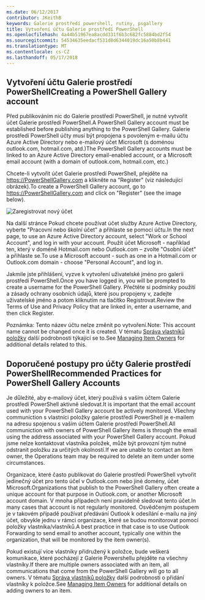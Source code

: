 ```yaml
---
ms.date: 06/12/2017
contributor: JKeithB
keywords: Galerie prostředí powershell, rutiny, psgallery
title: Vytvoření účtu Galerie prostředí PowerShell
ms.openlocfilehash: 4a44b51967ea8acdd331f6b3c682fc5884bd2f54
ms.sourcegitcommit: 54534635eedacf531d8d6344019dc16a50b8b441
ms.translationtype: MT
ms.contentlocale: cs-CZ
ms.lasthandoff: 05/17/2018
---
```

## <a name="creating-a-powershell-gallery-account"></a><span data-ttu-id="98f6c-103">Vytvoření účtu Galerie prostředí PowerShell</span><span class="sxs-lookup"><span data-stu-id="98f6c-103">Creating a PowerShell Gallery account</span></span>

<span data-ttu-id="98f6c-104">Před publikováním nic do Galerie prostředí PowerShell, je nutné vytvořit účet Galerie prostředí PowerShell.</span><span class="sxs-lookup"><span data-stu-id="98f6c-104">A PowerShell Gallery account must be established before publishing anything to the PowerShell Gallery.</span></span>
<span data-ttu-id="98f6c-105">Galerie prostředí PowerShell účty musí být propojena s povoleným e-mailu účtu Azure Active Directory nebo e-mailový účet Microsoft (s doménou outlook.com, hotmail.com, atd.)</span><span class="sxs-lookup"><span data-stu-id="98f6c-105">The PowerShell Gallery accounts must be linked to an Azure Active Directory email-enabled account, or a Microsoft email account (with a domain of outlook.com, hotmail.com, etc.)</span></span>

<span data-ttu-id="98f6c-106">Chcete-li vytvořit účet Galerie prostředí PowerShell, přejděte na https://PowerShellGallery.com a klikněte na "Register" (viz následující obrázek).</span><span class="sxs-lookup"><span data-stu-id="98f6c-106">To create a PowerShell Gallery account, go to https://PowerShellGallery.com and click on "Register" (see the image below).</span></span>

![Zaregistrovat nový účet](../../Images/CreatingAccount-Register.png)

<span data-ttu-id="98f6c-108">Na další stránce Pokud chcete používat účet služby Azure Active Directory, vyberte "Pracovní nebo školní účet" a přihlaste se pomocí účtu.</span><span class="sxs-lookup"><span data-stu-id="98f6c-108">In the next page, to use an Azure Active Directory account, select "Work or School Account", and log in with your account.</span></span>
<span data-ttu-id="98f6c-109">Použít účet Microsoft - například ten, který v doméně Hotmail.com nebo Outlook.com – zvolte "Osobní účet" a přihlaste se.</span><span class="sxs-lookup"><span data-stu-id="98f6c-109">To use a Microsoft account - such as one in a Hotmail.com or Outlook.com domain - choose "Personal Account", and log in.</span></span>

<span data-ttu-id="98f6c-110">Jakmile jste přihlášení, vyzve k vytvoření uživatelské jméno pro galerii prostředí PowerShell.</span><span class="sxs-lookup"><span data-stu-id="98f6c-110">Once you have logged in, you will be prompted to create a username for the PowerShell Gallery.</span></span>
<span data-ttu-id="98f6c-111">Přečtěte si podmínky použití a zásady ochrany osobních údajů, které jsou propojeny v, zadejte uživatelské jméno a potom kliknutím na tlačítko Registrovat.</span><span class="sxs-lookup"><span data-stu-id="98f6c-111">Review the Terms of Use and Privacy Policy that are linked in, enter a username, and then click Register.</span></span>

<span data-ttu-id="98f6c-112">Poznámka: Tento název účtu nelze změnit po vytvoření.</span><span class="sxs-lookup"><span data-stu-id="98f6c-112">Note: This account name cannot be changed once it is created.</span></span>
<span data-ttu-id="98f6c-113">V tématu [Správa vlastníků položky](https://msdn.microsoft.com/powershell/gallery/psgallery/managing-item-owners) další podrobnosti týkající se to.</span><span class="sxs-lookup"><span data-stu-id="98f6c-113">See [Managing Item Owners](https://msdn.microsoft.com/powershell/gallery/psgallery/managing-item-owners) for additional details related to this.</span></span>

## <a name="recommended-practices-for-powershell-gallery-accounts"></a><span data-ttu-id="98f6c-114">Doporučené postupy pro účty Galerie prostředí PowerShell</span><span class="sxs-lookup"><span data-stu-id="98f6c-114">Recommended Practices for PowerShell Gallery Accounts</span></span>

<span data-ttu-id="98f6c-115">Je důležité, aby e-mailový účet, který používá s vaším účtem Galerie prostředí PowerShell aktivně sledovat.</span><span class="sxs-lookup"><span data-stu-id="98f6c-115">It is important that the email account used with your PowerShell Gallery account be actively monitored.</span></span>
<span data-ttu-id="98f6c-116">Všechny communiction s vlastníci položky galerie prostředí PowerShell je e-mailem na adresu spojenou s vaším účtem Galerie prostředí PowerShell.</span><span class="sxs-lookup"><span data-stu-id="98f6c-116">All communiction with owners of PowerShell Gallery items is through the email using the address associated with your PowerShell Gallery account.</span></span>
<span data-ttu-id="98f6c-117">Pokud jsme nelze kontaktovat vlastníka položek, může být provozní tým nutné odstranit položku za určitých okolností.</span><span class="sxs-lookup"><span data-stu-id="98f6c-117">If we are unable to contact an item owner, the Operations team may be required to delete an item under some circumstances.</span></span>

<span data-ttu-id="98f6c-118">Organizace, které často publikovat do Galerie prostředí PowerShell vytvořit jedinečný účet pro tento účel v Outlook.com nebo jiné domény, účet Microsoft.</span><span class="sxs-lookup"><span data-stu-id="98f6c-118">Organizations that publish to the PowerShell Gallery often create a unique account for that purpose in Outlook.com, or another Microsoft account domain.</span></span>
<span data-ttu-id="98f6c-119">V mnoha případech není pravidelně sledovat tento účet.</span><span class="sxs-lookup"><span data-stu-id="98f6c-119">In many cases that account is not regularly monitored.</span></span>
<span data-ttu-id="98f6c-120">Osvědčeným postupem je v takovém případě používat předávání Outlook k odesílání e-mailu na jiný účet, obvykle jednu v rámci organizace, které se budou monitorovat pomocí položky vlastníka/vlastníků.</span><span class="sxs-lookup"><span data-stu-id="98f6c-120">A best practice in that case is to use Outlook Forwarding to send email to another account, typically one within the organization, that will be monitored by the item owner(s).</span></span>

<span data-ttu-id="98f6c-121">Pokud existují více vlastníky přidružený k položce, bude veškerá komunikace, které pocházejí z Galerie Powershellu přejděte na všechny vlastníky.</span><span class="sxs-lookup"><span data-stu-id="98f6c-121">If there are multiple owners associated with an item, all communications that come from the PowerShell Gallery will go to all owners.</span></span>
<span data-ttu-id="98f6c-122">V tématu [Správa vlastníků položky](https://msdn.microsoft.com/powershell/gallery/psgallery/managing-item-owners) další podrobnosti o přidání vlastníky k položce.</span><span class="sxs-lookup"><span data-stu-id="98f6c-122">See [Managing Item Owners](https://msdn.microsoft.com/powershell/gallery/psgallery/managing-item-owners) for additional details on adding owners to an item.</span></span>